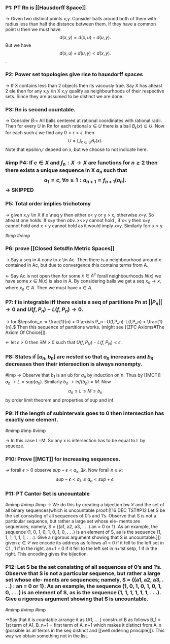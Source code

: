 ### P1: PT Rn is [[Hausdorff Space]]
-> Given two distinct points x,y. Consider balls around both of them with radius less than half the distance between them. If they have a common point u then we must have $$
d(x,y)=d(x,u)+d(u,y).$$ But we have $$d(x,u)+d(u,y)<d(x,y).$$.

### P2: Power set topologies give rise to hausdorff spaces

-> If X contains less than 2 objects then its vacously true. Say X has atleast 2 ele then for any x,y \in X x,y qualify as neighbourhoods of their respective sets. Since they are assumed to be distinct we are done.

### P3: Rn is second countable.

-> Consider $B :=$ All balls centered at rational coordinates with rational radii. Then for every U in Rn for each rational $x \in U$ there is a ball $B_{\epsilon}(x) \subseteq U.$ Now for each such $\epsilon$ we find any $0<r<\epsilon.$ then $$U = \bigcup_{x \in U} B_{r}(x).$$ Note that epsilon,r depend on x, but we choose to not indicate here.

### #imp P4: If $c \in X$ and $f_n : X \to X$ are functions for $n \geq 2$ then there exists a unique sequence in X $a_n$ such that $$a_1 =c, \forall n \geq 1 : a_{n+1}=f_{n+1}(a_n).$$ -> SKIPPED

### P5: Total order implies trichotomy

-> given x,y \in X if x \neq y then either x< y or y > x, otherwise x=y. So atleast one holds. If x=y then obv. x<>y cannot hold , if x< y then x=y cannot hold and x > y cannot hold as it would imply x=y. Similarly forr x > y.


#imp #vimp
### P6: prove [[Closed Sets#In Metric Spaces]] 

-> Say a seq in A conv to x \in Ac. Then there is a neighbourhood around x contained in Ac, but due to convergence this contains terms from A.

<- Say Ac is not open then for some $x \in A^c$ forall neighbourhoods $N(x)$ we have some $x \in N(x)$ is also in A. By considering balls we get a seq $x_n \to x,$ where $x_n \in A.$ Then we must have $x \in A.$ 

### P7: f is integrable iff there exists a seq of partitions Pn st $||P_n|| \to 0$ and $U(f,P_n)-L(f,P_n) \to 0.$

-> for $\epsilon_n := \frac{1}{n} > 0 \exists P_n : U(f,P_n)-L(f,P_n) < \frac{1}{n}.$ Then this sequence of partitions works. (might see [[ZFC Axioms#The Axiom Of Choice]]).

<- let $\epsilon >0$ then $\exists N>0$ such that $U(f,P_N)-L(f,P_N) < \epsilon.$

### P8: States if $[a_n,b_n]$ are nested so that $a_n$ increases and $b_n$ decreases then their intersection is always nonempty.
#imp 
-> Observe that $b_1$ is an ub for $a_n$ by induction on n. Thus by [[MCT]] $a_n \to L=sup(a_n).$ Similarly $b_n \to inf(b_n)=M.$ Now $$a_n \leq L \leq M \leq b_n$$ by order limit theorem and properties of sup and inf. 

### P9: if the length of subintervals goes to 0 then intersection has exactly one element.
#mimp #imp #vimp 

-> In this case L=M. So any x is intersection has to be equal to L by squeeze.

### P10: Prove [[MCT]] for increasing sequences.

-> forall $\epsilon > 0$ observe $sup - \epsilon < a_k, \exists k.$ Now forall $n \geq k:$ $$sup - \epsilon<a_k \leq a_n < sup + \epsilon.$$

### P11: PT Cantor Set is uncountable
#mimp #vimp #imp 
-> We do this by creating a bijection bw $\mathcal{C}$ and the set of all binary sequences(which is uncountable proof:[[16 DEC TST#P12 Let S be the set consisting of all sequences of 0’s and 1’s. Observe that S is not a particular sequence, but rather a large set whose ele- ments are sequences; namely, S = {(a1, a2, a3, . . .) an = 0 or 1}. As an example, the sequence (1, 0, 1, 0, 1, 0, 1, 0, . . .) is an element of S, as is the sequence (1, 1, 1, 1, 1, 1, . . .). Give a rigorous argument showing that S is uncountable.]]) given $c \in \mathcal{C}$ we encode its address as follows a1 = 0 if it fell to the left set in C1 , 1 if in the right. an+1 = 0 if it fell to the left set in n+1st setp, 1 if in the right. This encoding gives the bijection. 

### P12: Let S be the set consisting of all sequences of 0’s and 1’s. Observe that S is not a particular sequence, but rather a large set whose ele- ments are sequences; namely, S = {(a1, a2, a3, . . .) : an = 0 or 1}. As an example, the sequence (1, 0, 1, 0, 1, 0, 1, 0, . . .) is an element of S, as is the sequence (1, 1, 1, 1, 1, 1, . . .). Give a rigorous argument showing that S is uncountable.
#mimp #vimp #imp 

->Say that it is countable arrange it as (A1,.....) construct B as follows B_1 = 1st term of A1, B_n+1 = first term of A_n+1 which makes it distinct from A_n (possible as all terms in the seq distinct and [[well ordering principle]]). This way we obtain something not in the list.